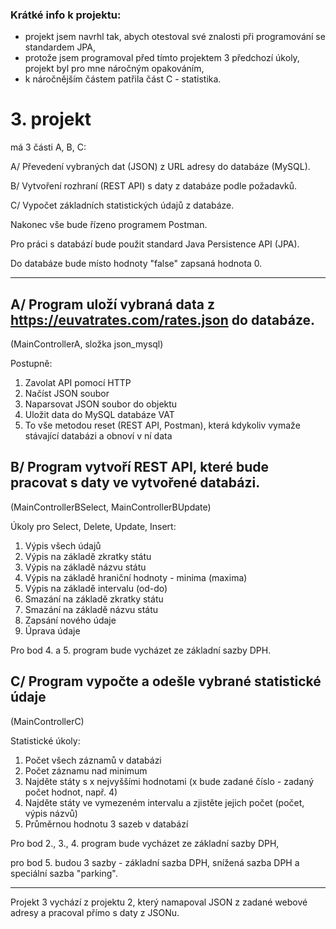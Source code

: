 ### Krátké info k projektu:
- projekt jsem navrhl tak, abych otestoval své znalosti při programování se standardem JPA,
- protože jsem programoval před tímto projektem 3 předchozí úkoly, projekt byl pro mne náročným opakováním,
- k náročnějším částem patřila část C - statistika.


# 3. projekt
má 3 části A, B, C:

A/ Převedení vybraných dat (JSON) z URL adresy do databáze (MySQL).

B/ Vytvoření rozhraní (REST API) s daty z databáze podle požadavků.

C/ Vypočet základních statistických údajů z databáze.

Nakonec vše bude řízeno programem Postman.

Pro práci s databází bude použit standard Java Persistence API (JPA).

Do databáze bude místo hodnoty "false" zapsaná hodnota 0.

---


## A/ Program uloží vybraná data z https://euvatrates.com/rates.json do databáze.

(MainControllerA, složka json_mysql)

Postupně:

1. Zavolat API pomocí HTTP
2. Načíst JSON soubor
3. Naparsovat JSON soubor do objektu
4. Uložit data do MySQL databáze VAT
5. To vše metodou reset (REST API, Postman), která kdykoliv vymaže stávající databázi a obnoví v ní data


## B/ Program vytvoří REST API, které bude pracovat s daty ve vytvořené databázi.

(MainControllerBSelect, MainControllerBUpdate)

Úkoly pro Select, Delete, Update, Insert:

1. Výpis všech údajů
2. Výpis na základě zkratky státu
3. Výpis na základě názvu státu
4. Výpis na základě hraniční hodnoty - minima (maxima)
5. Výpis na základě intervalu (od-do)
6. Smazání na základě zkratky státu
7. Smazání na základě názvu státu
8. Zapsání nového údaje
9. Úprava údaje

Pro bod 4. a 5. program bude vycházet ze základní sazby DPH.

## C/ Program vypočte a odešle vybrané statistické údaje

(MainControllerC)

Statistické úkoly:

1. Počet všech záznamů v databázi
2. Počet záznamu nad minimum
3. Najděte státy s x nejvyššími hodnotami (x bude zadané číslo - zadaný počet hodnot, např. 4)
4. Najděte státy ve vymezeném intervalu a zjistěte jejich počet (počet, výpis názvů)
5. Průměrnou hodnotu 3 sazeb v databází

Pro bod 2., 3., 4. program bude vycházet ze základní sazby DPH,

pro bod 5. budou 3 sazby - základní sazba DPH, snížená sazba DPH a speciální sazba "parking".

---

Projekt 3 vychází z projektu 2, který namapoval JSON z zadané webové adresy
a pracoval přímo s daty z JSONu.
